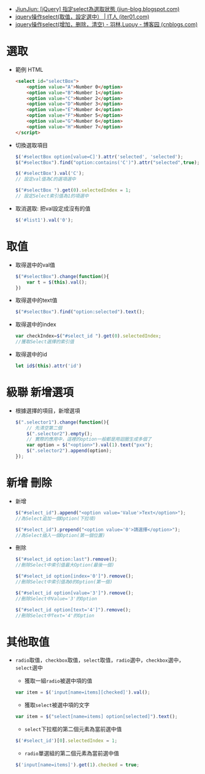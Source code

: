 
- [JiunJiun: [jQuery] 指定select為選取狀態 (jiun-blog.blogspot.com)](http://jiun-blog.blogspot.com/2011/05/jquery-select.html)
- [jquery操作select(取值，設定選中） | IT人 (iter01.com)](https://iter01.com/705.html)
- [jquery操作select(增加，删除，清空) - 羽林.Luouy - 博客园 (cnblogs.com)](https://www.cnblogs.com/Luouy/p/5806833.html)


# 選取 
- 範例 HTML  
	```html
	<select id="selectBox">
		<option value="A">Number 0</option>
		<option value="B">Number 1</option>
		<option value="C">Number 2</option>
		<option value="D">Number 3</option>
		<option value="E">Number 4</option>
		<option value="F">Number 5</option>
		<option value="G">Number 6</option>
		<option value="H">Number 7</option>
	</script>
	```

- 切換選取項目

	```js
	$('#selectBox option[value=C]').attr('selected', 'selected');
	$("#selectBox").find("option:contains('C')").attr("selected",true);

	$('#selectBox').val('C');
	// 設定val值為C的選項選中

	$("#selectBox ").get(0).selectedIndex = 1;  
	// 設定Select索引值為1的項選中
	```
	
- 取消選取: 把val設定成沒有的值

	```js
	$('#list1').val('0');
	```
	


# 取值
- 取得選中的val值

	```js
	$("#selectBox").change(function(){
		var t = $(this).val(); 
	})
	```
	
- 取得選中的text值

	```js
	$("#selectBox").find("option:selected").text();
	```
	
- 取得選中的index

	```js
	var checkIndex=$("#select_id ").get(0).selectedIndex; 
	//獲取Select選擇的索引值
	```
	
- 取得選中的id

	```js
	let id$(this).attr('id')
	```

# 級聯 新增選項

- 根據選擇的項目，新增選項

	```js
	$(".selector1").change(function(){
		// 先清空第二個
		$(".selector2").empty();
		// 實際的應用中，這裡的option一般都是用迴圈生成多個了
		var option = $("<option>").val(1).text("pxx");
		$(".selector2").append(option);
	});
	```
	
	

# 新增 刪除

- 新增

	```js
	$("#select_id").append("<option value='Value'>Text</option>");  
	//為Select追加一個Option(下拉項)

	$("#select_id").prepend("<option value='0'>請選擇</option>");  
	//為Select插入一個Option(第一個位置)
	```

- 刪除

	```js
	$("#select_id option:last").remove();  
	//刪除Select中索引值最大Option(最後一個)

	$("#select_id option[index='0']").remove();  
	//刪除Select中索引值為0的Option(第一個)

	$("#select_id option[value='3']").remove();  
	//刪除Select中Value='3'的Option

	$("#select_id option[text='4']").remove();  
	//刪除Select中Text='4'的Option

	```
	
	
# 其他取值
- `radio`取值，`checkbox`取值，`select`取值，`radio`選中，`checkbox`選中，`select`選中
	- 獲取一組`radio`被選中項的值

	```js
	var item = $('input[name=items][checked]').val(); 
	```

	- 獲取`select`被選中項的文字

	```js
	var item = $("select[name=items] option[selected]").text();
	```

	- `select`下拉框的第二個元素為當前選中值

	```js
	$('#select_id')[0].selectedIndex = 1; 
	```

	-  `radio`單選組的第二個元素為當前選中值

	```js
	$('input[name=items]').get(1).checked = true; 
	```
